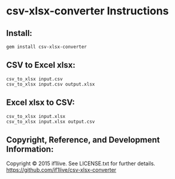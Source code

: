# csv-xlsx-converter Instructions
## Install:
```
gem install csv-xlsx-converter
```
## CSV to Excel xlsx:
```
csv_to_xlsx input.csv
csv_to_xlsx input.csv output.xlsx
```
## Excel xlsx to CSV:
```
csv_to_xlsx input.xlsx
csv_to_xlsx input.xlsx output.csv
```
## Copyright, Reference, and Development Information:
Copyright © 2015 if1live. See LICENSE.txt for further details.
https://github.com/if1live/csv-xlsx-converter
